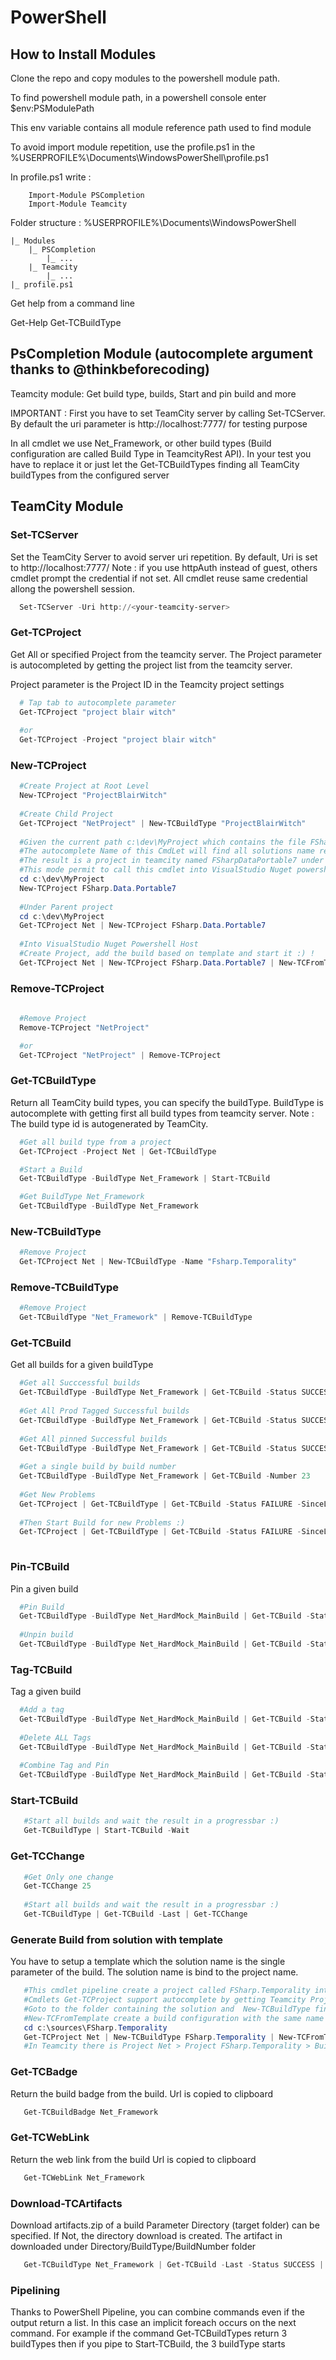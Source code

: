 # PowerShell

## How to Install Modules
Clone the repo and copy modules to the powershell module path.

To find powershell module path, in a powershell console enter $env:PSModulePath

This env variable contains all module reference path used to find module

To avoid import module repetition, use the profile.ps1 in the %USERPROFILE%\Documents\WindowsPowerShell\profile.ps1

In profile.ps1 write : 

```powsershell
	Import-Module PSCompletion
	Import-Module Teamcity
```

Folder structure : 
%USERPROFILE%\Documents\WindowsPowerShell

	|_ Modules
		|_ PSCompletion
			|_ ...
		|_ Teamcity
			|_ ...
	|_ profile.ps1

Get help from a command line

Get-Help Get-TCBuildType	

## PsCompletion Module (autocomplete argument thanks to @thinkbeforecoding)

Teamcity module: Get build type, builds, Start and pin build and more

IMPORTANT :
First you have to set TeamCity server by calling Set-TCServer. By default the uri parameter is http://localhost:7777/ for testing purpose

In all cmdlet we use Net_Framework, or other build types (Build configuration are called Build Type in TeamcityRest API). 
In your test you have to replace it or just let the Get-TCBuildTypes finding all TeamCity buildTypes from the configured server

## TeamCity Module

### Set-TCServer
Set the TeamCity Server to avoid server uri repetition. By default, Uri is set to http://localhost:7777/
Note : if you use httpAuth instead of guest, others cmdlet prompt the credential if not set. All cmdlet reuse same credential allong the powershell session.

```powershell
  Set-TCServer -Uri http://<your-teamcity-server>
```

### Get-TCProject
Get All or specified Project from the teamcity server. The Project parameter is autocompleted by getting the project list from the teamcity server.

Project parameter is the Project ID in the Teamcity project settings

```powershell
  # Tap tab to autocomplete parameter
  Get-TCProject "project blair witch"
  
  #or
  Get-TCProject -Project "project blair witch"
```

### New-TCProject
```powershell
  #Create Project at Root Level
  New-TCProject "ProjectBlairWitch"
  
  #Create Child Project
  Get-TCProject "NetProject" | New-TCBuildType "ProjectBlairWitch"
  
  #Given the current path c:\dev\MyProject which contains the file FSharp.Data.Portable7.sln
  #The autocomplete Name of this CmdLet will find all solutions name recursively when press tab
  #The result is a project in teamcity named FSharpDataPortable7 under Root project
  #This mode permit to call this cmdlet into VisualStudio Nuget powershell host
  cd c:\dev\MyProject
  New-TCProject FSharp.Data.Portable7
  
  #Under Parent project
  cd c:\dev\MyProject
  Get-TCProject Net | New-TCProject FSharp.Data.Portable7
  
  #Into VisualStudio Nuget Powershell Host
  #Create Project, add the build based on template and start it :) !
  Get-TCProject Net | New-TCProject FSharp.Data.Portable7 | New-TCFromTemplate Net_Build | Start-TCBuild -Wait

```

### Remove-TCProject
```powershell
  
  #Remove Project
  Remove-TCProject "NetProject"

  #or
  Get-TCProject "NetProject" | Remove-TCProject
```

### Get-TCBuildType 
Return all TeamCity build types, you can specify the buildType. BuildType is autocomplete with getting first all build types from teamcity server.
Note : The build type id is autogenerated by TeamCity.

```powershell
  #Get all build type from a project
  Get-TCProject -Project Net | Get-TCBuildType

  #Start a Build
  Get-TCBuildType -BuildType Net_Framework | Start-TCBuild

  #Get BuildType Net_Framework
  Get-TCBuildType -BuildType Net_Framework
```

### New-TCBuildType
```powershell
  #Remove Project
  Get-TCProject Net | New-TCBuildType -Name "Fsharp.Temporality"
```

### Remove-TCBuildType
```powershell
  #Remove Project
  Get-TCBuildType "Net_Framework" | Remove-TCBuildType
```

### Get-TCBuild
Get all builds for a given buildType

```powershell
  #Get all Succcessful builds
  Get-TCBuildType -BuildType Net_Framework | Get-TCBuild -Status SUCCESS
  
  #Get All Prod Tagged Successful builds
  Get-TCBuildType -BuildType Net_Framework | Get-TCBuild -Status SUCCESS -Tags @('Prod')
  
  #Get All pinned Successful builds
  Get-TCBuildType -BuildType Net_Framework | Get-TCBuild -Status SUCCESS -Pinned
  
  #Get a single build by build number
  Get-TCBuildType -BuildType Net_Framework | Get-TCBuild -Number 23
  
  #Get New Problems
  Get-TCProject | Get-TCBuildType | Get-TCBuild -Status FAILURE -SinceLastSuccessful
  
  #Then Start Build for new Problems :)
  Get-TCProject | Get-TCBuildType | Get-TCBuild -Status FAILURE -SinceLastSuccessful | Start-TCBuild -Wait
  
```
### Pin-TCBuild
Pin a given build
  
```powershell
  #Pin Build
  Get-TCBuildType -BuildType Net_HardMock_MainBuild | Get-TCBuild -Status SUCCESS -Last | Pin-TCBuild
  
  #Unpin build
  Get-TCBuildType -BuildType Net_HardMock_MainBuild | Get-TCBuild -Status SUCCESS -Last | Pin-TCBuild -Delete
```

### Tag-TCBuild

Tag a given build

```powershell
  #Add a tag
  Get-TCBuildType -BuildType Net_HardMock_MainBuild | Get-TCBuild -Status SUCCESS -Last | Tag-TCBuild -Tag 'Prod'
  
  #Delete ALL Tags
  Get-TCBuildType -BuildType Net_HardMock_MainBuild | Get-TCBuild -Status SUCCESS -Last | Tag-TCBuild -Delete
  
  #Combine Tag and Pin
  Get-TCBuildType -BuildType Net_HardMock_MainBuild | Get-TCBuild -Status SUCCESS -Last | Tag-TCBuild -Tag 'Prod' | Pin-TCBuild
```

### Start-TCBuild

```powershell
   #Start all builds and wait the result in a progressbar :)
   Get-TCBuildType | Start-TCBuild -Wait
```

### Get-TCChange
```powershell
   #Get Only one change
   Get-TCChange 25
   
   #Start all builds and wait the result in a progressbar :)
   Get-TCBuildType | Get-TCBuild -Last | Get-TCChange
```

### Generate Build from solution with template
You have to setup a template which the solution name is the single parameter of the build.
The solution name is bind to the project name.

```powershell
   #This cmdlet pipeline create a project called FSharp.Temporality into Net project with the template Net_Build.
   #Cmdlets Get-TCProject support autocomplete by getting Teamcity Projects, Create-Team
   #Goto to the folder containing the solution and  New-TCBuildType find the solution
   #New-TCFromTemplate create a build configuration with the same name as given template
   cd c:\sources\FSharp.Temporality
   Get-TCProject Net | New-TCBuildType FSharp.Temporality | New-TCFromTemplate Net_Build
   #In Teamcity there is Project Net > Project FSharp.Temporality > Build
```

### Get-TCBadge
Return the build badge from the build.
Url is copied to clipboard
```powershell
   Get-TCBuildBadge Net_Framework
```

### Get-TCWebLink
Return the web link from the build
Url is copied to clipboard
```powershell
   Get-TCWebLink Net_Framework
```

### Download-TCArtifacts
Download artifacts.zip of a build
Parameter Directory (target folder) can be specified. If Not, the directory download is created.
The artifact in downloaded under Directory/BuildType/BuildNumber folder
```powershell
   Get-TCBuildType Net_Framework | Get-TCBuild -Last -Status SUCCESS | Download-TCArtifacts
```

### Pipelining
  Thanks to PowerShell Pipeline, you can combine commands even if the output return a list. In this case an implicit foreach occurs on the next command. For example if the command Get-TCBuildTypes return 3 buildTypes then if you pipe to Start-TCBuild, the 3 buildType starts